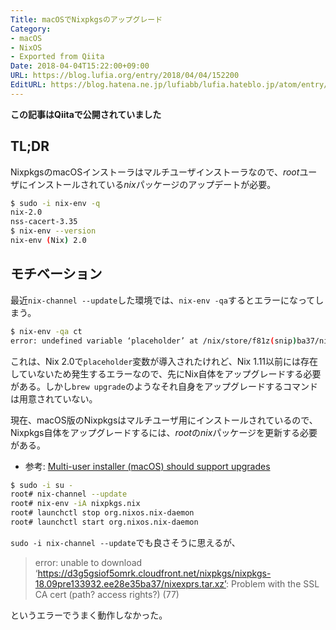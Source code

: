 ```yaml
---
Title: macOSでNixpkgsのアップグレード
Category:
- macOS
- NixOS
- Exported from Qiita
Date: 2018-04-04T15:22:00+09:00
URL: https://blog.lufia.org/entry/2018/04/04/152200
EditURL: https://blog.hatena.ne.jp/lufiabb/lufia.hateblo.jp/atom/entry/26006613541711970
---
```


**この記事はQiitaで公開されていました**

## TL;DR

NixpkgsのmacOSインストーラはマルチユーザインストーラなので、*root*ユーザにインストールされている*nix*パッケージのアップデートが必要。

```sh
$ sudo -i nix-env -q
nix-2.0
nss-cacert-3.35
$ nix-env --version
nix-env (Nix) 2.0
```

## モチベーション

最近`nix-channel --update`した環境では、`nix-env -qa`するとエラーになってしまう。

```sh
$ nix-env -qa ct
error: undefined variable ‘placeholder’ at /nix/store/f81z(snip)ba37/nixpkgs/pkgs/development/libraries/pipewire/default.nix:37:46
```

これは、Nix 2.0で`placeholder`変数が導入されたけれど、Nix 1.11以前には存在していないため発生するエラーなので、先にNix自体をアップグレードする必要がある。しかし`brew upgrade`のようなそれ自身をアップグレードするコマンドは用意されていない。

現在、macOS版のNixpkgsはマルチユーザ用にインストールされているので、Nixpkgs自体をアップグレードするには、*root*の*nix*パッケージを更新する必要がある。

* 参考: [Multi-user installer (macOS) should support upgrades](https://github.com/NixOS/nix/issues/2016)

```sh
$ sudo -i su -
root# nix-channel --update
root# nix-env -iA nixpkgs.nix
root# launchctl stop org.nixos.nix-daemon
root# launchctl start org.nixos.nix-daemon
```

`sudo -i nix-channel --update`でも良さそうに思えるが、

> error: unable to download ‘https://d3g5gsiof5omrk.cloudfront.net/nixpkgs/nixpkgs-18.09pre133932.ee28e35ba37/nixexprs.tar.xz’: Problem with the SSL CA cert (path? access rights?) (77)

というエラーでうまく動作しなかった。
